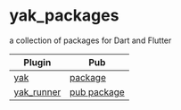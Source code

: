 # yak_packages
a collection of packages for Dart and Flutter


| Plugin | Pub |
|--------|-----|
| [yak](https://github.com/iapicca/yak_packages/tree/master/yak) | [package](https://pub.dev/packages/yak) |
| [yak_runner](https://github.com/iapicca/yak_packages/tree/master/yak_runner) | [pub package](https://pub.dev/packages/yak_runner) |
